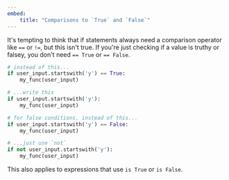 ```yaml
---
embed:
    title: "Comparisons to `True` and `False`"
---
```

It's tempting to think that if statements always need a comparison operator like `==` or `!=`, but this isn't true.
If you're just checking if a value is truthy or falsey, you don't need `== True` or `== False`.
```py
# instead of this...
if user_input.startswith('y') == True:
    my_func(user_input)

# ...write this
if user_input.startswith('y'):
    my_func(user_input)

# for false conditions, instead of this...
if user_input.startswith('y') == False:
    my_func(user_input)

# ...just use `not`
if not user_input.startswith('y'):
    my_func(user_input)
```
This also applies to expressions that use `is True` or `is False`.
